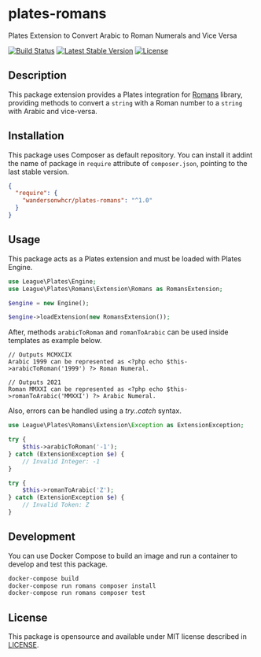 # plates-romans

Plates Extension to Convert Arabic to Roman Numerals and Vice Versa

[![Build Status](https://github.com/wandersonwhcr/plates-romans/actions/workflows/test.yml/badge.svg?branch=main)](https://github.com/wandersonwhcr/plates-romans/actions/workflows/test.yml?query=branch%3Amain)
[![Latest Stable Version](https://poser.pugx.org/wandersonwhcr/plates-romans/v/stable?format=flat)](https://packagist.org/packages/wandersonwhcr/plates-romans)
[![License](https://poser.pugx.org/wandersonwhcr/plates-romans/license?format=flat)](https://packagist.org/packages/wandersonwhcr/plates-romans)

## Description

This package extension provides a Plates integration for
[Romans](https://github.com/wandersonwhcr/romans) library, providing methods to
convert a `string` with a Roman number to a `string` with Arabic and vice-versa.

## Installation

This package uses Composer as default repository. You can install it addint the
name of package in `require` attribute of `composer.json`, pointing to the last
stable version.

```json
{
  "require": {
    "wandersonwhcr/plates-romans": "^1.0"
  }
}
```

## Usage

This package acts as a Plates extension and must be loaded with Plates Engine.

```php
use League\Plates\Engine;
use League\Plates\Romans\Extension\Romans as RomansExtension;

$engine = new Engine();

$engine->loadExtension(new RomansExtension());
```

After, methods `arabicToRoman` and `romanToArabic` can be used inside templates
as example below.

```
// Outputs MCMXCIX
Arabic 1999 can be represented as <?php echo $this->arabicToRoman('1999') ?> Roman Numeral.
```

```
// Outputs 2021
Roman MMXXI can be represented as <?php echo $this->romanToArabic('MMXXI') ?> Arabic Numeral.
```

Also, errors can be handled using a _try..catch_ syntax.

```php
use League\Plates\Romans\Extension\Exception as ExtensionException;

try {
    $this->arabicToRoman('-1');
} catch (ExtensionException $e) {
    // Invalid Integer: -1
}

try {
    $this->romanToArabic('Z');
} catch (ExtensionException $e) {
    // Invalid Token: Z
}
```

## Development

You can use Docker Compose to build an image and run a container to develop and
test this package.

```bash
docker-compose build
docker-compose run romans composer install
docker-compose run romans composer test
```

## License

This package is opensource and available under MIT license described in
[LICENSE](https://github.com/wandersonwhcr/plates-romans/blob/main/LICENSE).
